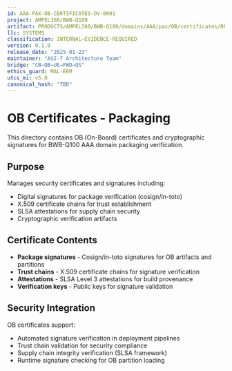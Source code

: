 ```yaml
---
id: AAA-PAX-OB-CERTIFICATES-OV-0001
project: AMPEL360/BWB-Q100
artifact: PRODUCTS/AMPEL360/BWB-Q100/domains/AAA/pax/OB/certificates/README.md
llc: SYSTEMS
classification: INTERNAL–EVIDENCE-REQUIRED
version: 0.1.0
release_date: "2025-01-23"
maintainer: "ASI-T Architecture Team"
bridge: "CB→QB→UE→FWD→QS"
ethics_guard: MAL-EEM
utcs_mi: v5.0
canonical_hash: "TBD"
---
```


# OB Certificates - Packaging

This directory contains OB (On-Board) certificates and cryptographic signatures for BWB-Q100 AAA domain packaging verification.

## Purpose

Manages security certificates and signatures including:

- Digital signatures for package verification (cosign/in-toto)
- X.509 certificate chains for trust establishment
- SLSA attestations for supply chain security
- Cryptographic verification artifacts

## Certificate Contents

- **Package signatures** - Cosign/in-toto signatures for OB artifacts and partitions
- **Trust chains** - X.509 certificate chains for signature verification
- **Attestations** - SLSA Level 3 attestations for build provenance
- **Verification keys** - Public keys for signature validation

## Security Integration

OB certificates support:

- Automated signature verification in deployment pipelines
- Trust chain validation for security compliance
- Supply chain integrity verification (SLSA framework)
- Runtime signature checking for OB partition loading